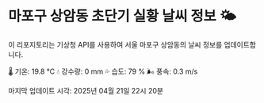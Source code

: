 
# 마포구 상암동 초단기 실황 날씨 정보 🌤️

이 리포지토리는 기상청 API를 사용하여 서울 마포구 상암동의 날씨 정보를 업데이트합니다. 

🌡️ 기온: 19.8 ℃
💧 강수량: 0 mm
💦 습도: 79 %
🌬️ 풍속: 0.3 m/s

마지막 업데이트 시각: 2025년 04월 21일 22시 20분    
